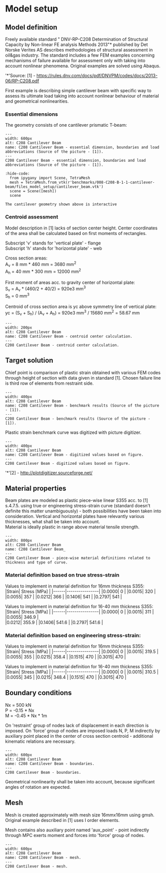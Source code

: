 # Model setup

## Model definition

Freely available standard " DNV-RP-C208 Determination of Structural Capacity by Non-linear FE analysis Methods 2013"* published by Det Norske Verites AS describes methodologies of structural assessment in oil&gas industry. The standard includes a few FEM examples concerning mechanisms of failure available for assessment only with taking into account nonlinear phenomena. Original examples are solved using Abaqus.

'*'Source:
[1] - https://rules.dnv.com/docs/pdf/DNVPM/codes/docs/2013-06/RP-C208.pdf  

First example is describing simple cantilever beam with specific way to assess its ultimate load taking into account nonlinear behaviour of material and geometrical nonlinearities.

### Essential dimensions
The geometry consists of one cantilever prismatic T-beam:
```{figure} . /files_model_setup/B_1_1_geometry_and_boundary_conditions.png
---
width: 600px
alt: C208 Cantilever Beam
name: C208 Cantilever Beam - essential dimension, boundaries and load abbreviations (Source of the picture - [1]).
---
C208 Cantilever Beam - essential dimension, boundaries and load abbreviations (Source of the picture - [1]).
```

```{jupyter-execute}
:hide-code:
  from ipygany import Scene, TetraMesh
  mesh = TetraMesh.from_vtk(r'benchmarks/008-C208-B-1-1-cantilever-beam/files_model_setup/cantilever_beam.vtk')
  scene = Scene([mesh])
  scene
```

```{Tip}
The cantilever geometry shown above is interactive
```

### Centroid assessment
Model description in [1] lacks of section center height.
Center coordinates of the area shall be calculated based on first moments of rectangles.

Subscript 'v' stands for 'vertical plate' - flange  
Subscript 'h' stands for 'horizontal plate' - web

Cross section areas:  
A<sub>v</sub> = 8 mm * 460 mm = 3680 mm<sup>2</sup>   
A<sub>h</sub> = 40 mm * 300 mm = 12000 mm<sup>2</sup>

First moment of areas acc. to gravity center of horizontal plate:  
S<sub>v</sub> = A<sub>v</sub> * (460/2 + 40/2) = 920e3 mm<sup>3</sup>      
S<sub>h</sub> = 0 mm<sup>3</sup>

Centroid of cross section area is yc above symmetry line of vertical plate:  
yc = (S<sub>v</sub> + S<sub>h</sub>) / (A<sub>v</sub> + A<sub>h</sub>) = 920e3 mm<sup>3</sup> / 15680 mm<sup>2</sup> = 58.67 mm

```{figure} . /files_model_setup/B_1_1_sketch_centroid.png
---
width: 200px
alt: C208 Cantilever Beam
name: C208 Cantilever Beam - centroid center calculation.
---
C208 Cantilever Beam - centroid center calculation.
```

## Target solution

Chief point is comparison of plastic strain obtained with various FEM codes through height of section with data given in standard [1]. Chosen failure line is third row of elements from restraint side.

```{figure} . /files_model_setup/B_1_1_plasticity_aim_profile.png
---
width: 400px
alt: C208 Cantilever Beam
name: C208 Cantilever Beam - benchmark results (Source of the picture - [1]).
---
C208 Cantilever Beam - benchmark results (Source of the picture - [1]).
```

Plastic strain benchmark curve was digitized with picture digitizer.

```{figure} . /files_model_setup/B_1_1_plasticity_aim_profile_digitized.png
---
width: 400px
alt: C208 Cantilever Beam
name: C208 Cantilever Beam - digitized values based on figure.
---
C208 Cantilever Beam - digitized values based on figure.
```

'*'[2] - http://plotdigitizer.sourceforge.net/

## Material properties

Beam plates are modeled as plastic piece-wise linear S355 acc. to [1] s.4.7.5. using true or engineering stress-strain curve (standard doesn't definite this matter unambiguously) - both possibilities have been taken into consideration.
Vertical and horizontal plates have relevantly various thicknesses, what shall be taken into account.  
Material is ideally plastic in range above material tensile strength.
```{figure} . /files_model_setup/B_1_1_material_definition.png
---
width: 800px
alt: C208 Cantilever Beam
name: C208 Cantilever Beam_
---
C208 Cantilever Beam - piece-wise material definitions related to thickness and type of curve.
```
### Material definition based on true stress-strain
Values to implement in material definition for 16mm thickness S355:  
|Strain| 	 Stress [MPa]  |
|------|----------------|
|0.0000| 	 0            |
|0.0015| 	 320          |
|0.0055| 	 357          |
|0.0212| 	 366          |
|0.1406| 	 541          |
|0.2797| 	 541          |

Values to implement in material definition for 16-40 mm   thickness S355:  
|Strain| 	 Stress [MPa]  |
|------|----------------|
|0.0000| 	 0            |
|0.0015| 	 311          |
|0.0055| 	 346.9        |  
|0.0212| 	 355.9        |
|0.1406| 	 541.6        |
|0.2797| 	 541.6        |

### Material definition based on engineering stress-strain:
Values to implement in material definition for 16mm thickness S355:  
|Strain| 	 Stress [MPa]  |
|------|----------------|
|0.0000| 	 0            |
|0.0015| 	 319.5        |
|0.0055| 	 355          |
|0.0215| 	 358.4        |
|0.1515| 	 470          |
|0.3015| 	 470          |

Values to implement in material definition for 16-40 mm thickness S355:  
|Strain| 	 Stress [MPa]  |
|------|----------------|
|0.0000|	 0            |
|0.0015| 	 310.5        |
|0.0055| 	 345          |
|0.0215| 	 348.4        |
|0.1515| 	 470          |
|0.3015| 	 470          |

## Boundary conditions

Nx = 500 kN  
P = -0.15 * Nx   
M = -0.45 * Nx * 1m  

On 'restraint' group of nodes lack of displacement in each direction is imposed.
On 'force' group of nodes are imposed loads N, P, M indirectly by auxiliary point placed in the center of cross section centroid - additional kinematic relations are necessary.

```{figure} . /files_model_setup/B_1_1_boundaries.png
---
width: 600px
alt: C208 Cantilever Beam
name: C208 Cantilever Beam - boundaries.
---
C208 Cantilever Beam - boundaries.
```

Geometrical nonlinearity shall be taken into account, because significant angles of rotation are expected.


## Mesh

Mesh is created approximately with mesh size 16mmx16mm using gmsh.
Original example described in [1] uses I order elements.

Mesh contains also auxiliary point named 'aux_point' - point indirectly through MPC exerts moment and forces into 'force' group of nodes.

```{figure} . /files_model_setup/B_1_1_mesh.png
---
width: 600px
alt: C208 Cantilever Beam
name: C208 Cantilever Beam - mesh.
---
C208 Cantilever Beam - mesh.
```
